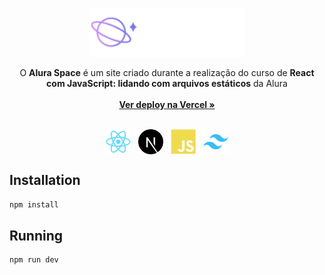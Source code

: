 <p align="center">
  <img src="https://github.com/aridanpantoja/alura-space/blob/main/public/images/logo.png" alt="Alura Space Logo" width="250">
</p>

<p align="center">
  O <strong>Alura Space</strong> é um site criado durante a realização do curso de <strong>React com JavaScript: lidando com arquivos estáticos</strong>  da Alura
  <br>
  <br>
  <a href="https://alura-space-chi-ashy.vercel.app"><strong>Ver deploy na Vercel »</strong></a>
  <br>
  <br>
</p>
<div align="center" style="display: inline_block">
  <img align="center" alt="tech-react" width="40" src="https://raw.githubusercontent.com/devicons/devicon/master/icons/react/react-original.svg">
  &nbsp;
  <img align="center" alt="tech-nextjs" width="40" src="https://raw.githubusercontent.com/devicons/devicon/master/icons/nextjs/nextjs-original.svg">
  &nbsp;
  <img align="center" alt="tech-javascript" width="40" src="https://raw.githubusercontent.com/devicons/devicon/master/icons/javascript/javascript-plain.svg">
  &nbsp;
  <img align="center" alt="tech-tailwind" width="40" src="https://raw.githubusercontent.com/devicons/devicon/master/icons/tailwindcss/tailwindcss-plain.svg">
</div>
  
<h2>Installation</h2>

```bash
npm install
```
<h2>Running</h2>

```bash
npm run dev
```
